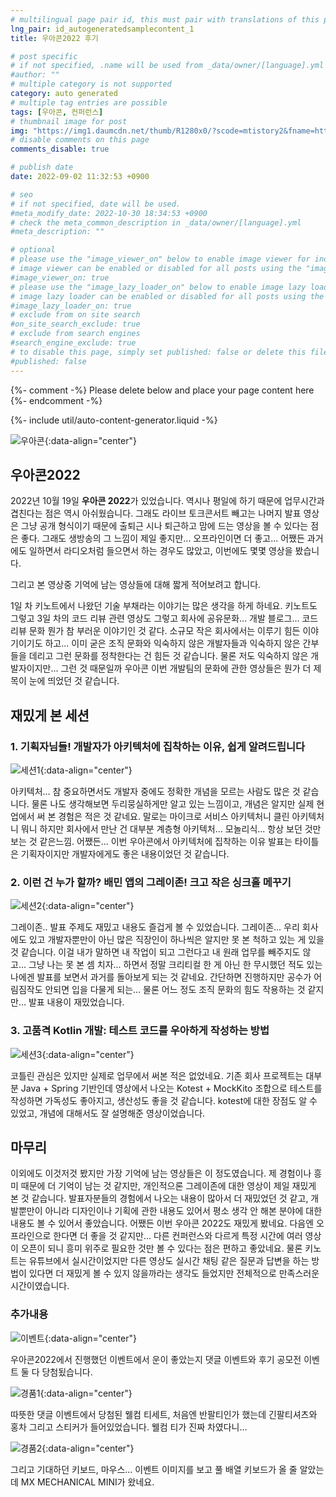 ```yaml
---
# multilingual page pair id, this must pair with translations of this page. (This name must be unique)
lng_pair: id_autogeneratedsamplecontent_1
title: 우아콘2022 후기

# post specific
# if not specified, .name will be used from _data/owner/[language].yml
#author: ""
# multiple category is not supported
category: auto generated
# multiple tag entries are possible
tags: [우아콘, 컨퍼런스]
# thumbnail image for post
img: "https://img1.daumcdn.net/thumb/R1280x0/?scode=mtistory2&fname=https%3A%2F%2Fblog.kakaocdn.net%2Fdn%2Fb0FpgR%2FbtrPYEezTu7%2F7CurLJWOEdhd06iEkipsj0%2Fimg.png"
# disable comments on this page
comments_disable: true

# publish date
date: 2022-09-02 11:32:53 +0900

# seo
# if not specified, date will be used.
#meta_modify_date: 2022-10-30 18:34:53 +0900
# check the meta_common_description in _data/owner/[language].yml
#meta_description: ""

# optional
# please use the "image_viewer_on" below to enable image viewer for individual pages or posts (_posts/ or [language]/_posts folders).
# image viewer can be enabled or disabled for all posts using the "image_viewer_posts: true" setting in _data/conf/main.yml.
#image_viewer_on: true
# please use the "image_lazy_loader_on" below to enable image lazy loader for individual pages or posts (_posts/ or [language]/_posts folders).
# image lazy loader can be enabled or disabled for all posts using the "image_lazy_loader_posts: true" setting in _data/conf/main.yml.
#image_lazy_loader_on: true
# exclude from on site search
#on_site_search_exclude: true
# exclude from search engines
#search_engine_exclude: true
# to disable this page, simply set published: false or delete this file
#published: false
---
```


{%- comment -%} Please delete below and place your page content here {%- endcomment -%}

{%- include util/auto-content-generator.liquid -%}

<!-- outline-start -->
![우아콘](https://img1.daumcdn.net/thumb/R1280x0/?scode=mtistory2&fname=https%3A%2F%2Fblog.kakaocdn.net%2Fdn%2Fb0FpgR%2FbtrPYEezTu7%2F7CurLJWOEdhd06iEkipsj0%2Fimg.png){:data-align="center"}
## 우아콘2022
2022년 10월 19일 **우아콘 2022**가 있었습니다. 역시나 평일에 하기 때문에 업무시간과 겹친다는 점은 역시 아쉬웠습니다.
그래도 라이브 토크콘서트 빼고는 나머지 발표 영상은 그냥 공개 형식이기 때문에 출퇴근 시나 퇴근하고 맘에 드는 영상을 볼 수 있다는 점은 좋다. 그래도 생방송의 그 느낌이 제일 좋지만... 오프라인이면 더 좋고...
어쨌든 과거에도 일하면서 라디오처럼 들으면서 하는 경우도 많았고, 이번에도 몇몇 영상을 봤습니다.

그리고 본 영상중 기억에 남는 영상들에 대해 짧게 적어보려고 합니다.

1일 차 키노트에서 나왔던 기술 부채라는 이야기는 많은 생각을 하게 하네요.
키노트도 그렇고 3일 차의 코드 리뷰 관련 영상도 그렇고 회사에 공유문화... 개발 블로그... 코드 리뷰 문화 뭔가 참 부러운 이야기인 것 같다. 소규모 작은 회사에서는 이루기 힘든 이야기이기도 하고...
이미 굳은 조직 문화와 익숙하지 않은 개발자들과 익숙하지 않은 간부들을 데리고 그런 문화를 정착한다는 건 힘든 것 같습니다. 물론 저도 익숙하지 않은 개발자이지만... 그런 것 때문일까 우아콘 이번 개발팀의 문화에 관한 영상들은 뭔가 더 제목이 눈에 띄었던 것 같습니다.
## 재밌게 본 세션
### 1. 기획자님들! 개발자가 아키텍처에 집착하는 이유, 쉽게 알려드립니다
![세션1](https://img1.daumcdn.net/thumb/R1280x0/?scode=mtistory2&fname=https%3A%2F%2Fblog.kakaocdn.net%2Fdn%2FlgfGz%2FbtrPQ37Z78D%2FkyFPBmLS735bO5dX3L0wx1%2Fimg.png){:data-align="center"}

아키텍처... 참 중요하면서도 개발자 중에도 정확한 개념을 모르는 사람도 많은 것 같습니다.
물론 나도 생각해보면 두리뭉실하게만 알고 있는 느낌이고, 개념은 알지만 실제 현업에서 써 본 경험은 적은 것 같네요.
말로는 마이크로 서비스 아키텍처니 클린 아키텍처니 뭐니 하지만 회사에서 만난 건 대부분 계층형 아키텍처... 모놀리식... 항상 보던 것만 보는 것 같은느낌.
어쨌든... 이번 우아콘에서 아키텍처에 집착하는 이유 발표는 타이틀은 기획자이지만 개발자에게도 좋은 내용이었던 것 같습니다.

### 2. 이런 건 누가 할까? 배민 앱의 그레이존! 크고 작은 싱크홀 메꾸기
![세션2](https://img1.daumcdn.net/thumb/R1280x0/?scode=mtistory2&fname=https%3A%2F%2Fblog.kakaocdn.net%2Fdn%2FvjwoT%2FbtrPRAdpZif%2F5JfUlpc11nVEV3Nq7bo2Dk%2Fimg.png){:data-align="center"}

그레이존..
발표 주제도 재밌고 내용도 즐겁게 볼 수 있었습니다.
그레이존... 우리 회사에도 있고 개발자뿐만이 아닌 많은 직장인이 하나씩은 알지만 못 본 척하고 있는 게 있을 것 같습니다.
이걸 내가 말하면 내 작업이 되고 그런다고 내 원래 업무를 빼주지도 않고... 그냥 나는 못 본 셈 치자... 하면서 정말 크리티컬 한 게 아닌 한 무시했던 적도 있는 나에겐 발표를 보면서 과거를 돌아보게 되는 것 같네요.
간단하면 진행하지만 공수가 어림짐작도 안되면 입을 다물게 되는... 물론 어느 정도 조직 문화의 힘도 작용하는 것 같지만... 발표 내용이 재밌었습니다.

### 3. 고품격 Kotlin 개발: 테스트 코드를 우아하게 작성하는 방법
![세션3](https://img1.daumcdn.net/thumb/R1280x0/?scode=mtistory2&fname=https%3A%2F%2Fblog.kakaocdn.net%2Fdn%2FbdOP43%2FbtrPTkVISZf%2FCmriK33YXgMF1BCz0YGD51%2Fimg.png){:data-align="center"}

코틀린 관심은 있지만 실제로 업무에서 써본 적은 없었네요.
기존 회사 프로젝트는 대부분 Java + Spring 기반인데 영상에서 나오는 Kotest + MockKito 조합으로 테스트를 작성하면 가독성도 좋아지고, 생산성도 좋을 것 같습니다.
kotest에 대한 장점도 알 수 있었고, 개념에 대해서도 잘 설명해준 영상이었습니다.

## 마무리

이외에도 이것저것 봤지만 가장 기억에 남는 영상들은 이 정도였습니다. 제 경험이나 흥미 때문에 더 기억이 남는 것 같지만, 개인적으론 그레이존에 대한 영상이 제일 재밌게 본 것 같습니다.
발표자분들의 경험에서 나오는 내용이 많아서 더 재밌었던 것 같고, 개발뿐만이 아니라 디자인이나 기획에 관한 내용도 있어서 평소 생각 안 해본 분야에 대한 내용도 볼 수 있어서 좋았습니다.
어쨌든 이번 우아콘 2022도 재밌게 봤네요.
다음엔 오프라인으로 한다면 더 좋을 것 같지만... 다른 컨퍼런스와 다르게 특정 시간에 여러 영상이 오픈이 되니 흥미 위주로 필요한 것만 볼 수 있다는 점은 편하고 좋았네요.
물론 키노트는 유튜브에서 실시간이었지만 다른 영상도 실시간 채팅 같은 질문과 답변을 하는 방법이 있다면 더 재밌게 볼 수 있지 않을까라는 생각도 들었지만 전체적으로 만족스러운 시간이였습니다.


### 추가내용
![이벤트](https://img1.daumcdn.net/thumb/R1280x0/?scode=mtistory2&fname=https%3A%2F%2Fblog.kakaocdn.net%2Fdn%2Fcfo7vW%2FbtrRXfyAChh%2FGBrTLAjWj8kRzR3RatcenK%2Fimg.png){:data-align="center"}

우아콘2022에서 진행했던 이벤트에서 운이 좋았는지 댓글 이벤트와 후기 공모전 이벤트 둘 다 당첨됬습니다.

![경품1](https://img1.daumcdn.net/thumb/R1280x0/?scode=mtistory2&fname=https%3A%2F%2Fblog.kakaocdn.net%2Fdn%2Fq3f9Z%2FbtrRZLW5riH%2FiJSC3SFfjzqXkpa3w3pipK%2Fimg.png){:data-align="center"}

따뜻한 댓글 이벤트에서 당첨된 웰컴 티세트, 처음엔 반팔티인가 했는데 긴팔티셔츠와 홍차 그리고 스티커가 들어있었습니다. 웰컴 티가 진짜 차였다니...

![경품2](https://img1.daumcdn.net/thumb/R1280x0/?scode=mtistory2&fname=https%3A%2F%2Fblog.kakaocdn.net%2Fdn%2F5rQUe%2FbtrRX0Odm4Y%2Fxp1LYwaP6HuEY5zp7LFqUk%2Fimg.png){:data-align="center"}

그리고 기대하던 키보드, 마우스... 이벤트 이미지를 보고 풀 배열 키보드가 올 줄 알았는데 MX MECHANICAL MINI가 왔네요.
<!-- outline-end -->
